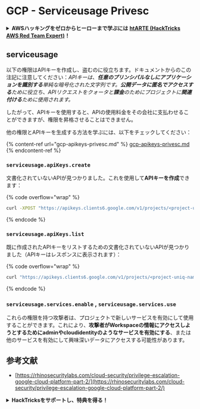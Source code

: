 # GCP - Serviceusage Privesc

<details>

<summary><strong>AWSハッキングをゼロからヒーローまで学ぶには</strong> <a href="https://training.hacktricks.xyz/courses/arte"><strong>htARTE (HackTricks AWS Red Team Expert)</strong></a><strong>！</strong></summary>

HackTricksをサポートする他の方法:

* **HackTricksにあなたの会社を広告したい**、または**HackTricksをPDFでダウンロードしたい**場合は、[**サブスクリプションプラン**](https://github.com/sponsors/carlospolop)をチェックしてください！
* [**公式PEASS & HackTricksグッズ**](https://peass.creator-spring.com)を入手する
* [**The PEASS Family**](https://opensea.io/collection/the-peass-family)を発見し、独占的な[**NFTs**](https://opensea.io/collection/the-peass-family)のコレクションをチェックする
* 💬 [**Discordグループ**](https://discord.gg/hRep4RUj7f)に**参加する**か、[**テレグラムグループ**](https://t.me/peass)に参加するか、**Twitter** 🐦 [**@carlospolopm**](https://twitter.com/carlospolopm)を**フォローする**。
* **HackTricks**の[**GitHubリポジトリ**](https://github.com/carlospolop/hacktricks)と[**HackTricks Cloud**](https://github.com/carlospolop/hacktricks-cloud)にPRを提出して、あなたのハッキングのコツを共有する。

</details>

## serviceusage

以下の権限はAPIキーを作成し、盗むのに役立ちます。ドキュメントからのこの注記に注意してください：_APIキーは、**任意のプリンシパルなしにアプリケーションを識別する**単純な暗号化された文字列です。**公開データに匿名でアクセスする**ために役立ち、APIリクエストをクォータと**課金**のためにプロジェクトに**関連付ける**ために使用されます。_

したがって、APIキーを使用すると、APIの使用料金をその会社に支払わせることができますが、権限を昇格させることはできません。

他の権限とAPIキーを生成する方法を学ぶには、以下をチェックしてください：

{% content-ref url="gcp-apikeys-privesc.md" %}
[gcp-apikeys-privesc.md](gcp-apikeys-privesc.md)
{% endcontent-ref %}

### `serviceusage.apiKeys.create`

文書化されていないAPIが見つかりました。これを使用して**APIキーを作成**できます：

{% code overflow="wrap" %}
```bash
curl -XPOST "https://apikeys.clients6.google.com/v1/projects/<project-uniq-name>/apiKeys?access_token=$(gcloud auth print-access-token)"
```
{% endcode %}

### `serviceusage.apiKeys.list`

既に作成されたAPIキーをリストするための文書化されていないAPIが見つかりました（APIキーはレスポンスに表示されます）：

{% code overflow="wrap" %}
```bash
curl "https://apikeys.clients6.google.com/v1/projects/<project-uniq-name>/apiKeys?access_token=$(gcloud auth print-access-token)"
```
{% endcode %}

### **`serviceusage.services.enable`** , **`serviceusage.services.use`**

これらの権限を持つ攻撃者は、プロジェクトで新しいサービスを有効にして使用することができます。これにより、**攻撃者がWorkspaceの情報にアクセスしようとするためにadminやcloudidentityのようなサービスを有効にする**、または他のサービスを有効にして興味深いデータにアクセスする可能性があります。

## **参考文献**

* [https://rhinosecuritylabs.com/cloud-security/privilege-escalation-google-cloud-platform-part-2/](https://rhinosecuritylabs.com/cloud-security/privilege-escalation-google-cloud-platform-part-2/)

<details>

<summary><strong>HackTricksをサポートし、特典を得る！</strong></summary>

**サイバーセキュリティ会社**で働いていますか？**HackTricksであなたの会社を宣伝**したいですか？または、**PEASSの最新バージョンにアクセスしたり、HackTricksをPDFでダウンロード**したいですか？[**サブスクリプションプラン**](https://github.com/sponsors/carlospolop)をチェックしてください！

[**The PEASS Family**](https://opensea.io/collection/the-peass-family)を発見してください。私たちの独占的な[**NFTs**](https://opensea.io/collection/the-peass-family)のコレクションです。

[**公式のPEASS & HackTricksグッズ**](https://peass.creator-spring.com)を手に入れましょう。

**[**💬**](https://emojipedia.org/speech-balloon/) [**Discordグループ**](https://discord.gg/hRep4RUj7f)や[**テレグラムグループ**](https://t.me/peass)に**参加するか、**Twitter**で私を**フォロー**してください [**🐦**](https://github.com/carlospolop/hacktricks/tree/7af18b62b3bdc423e11444677a6a73d4043511e9/\[https:/emojipedia.org/bird/README.md)[**@carlospolopm**](https://twitter.com/carlospolopm)**。**

**ハッキングのトリックを共有するために、**[**hacktricks githubリポジトリ**](https://github.com/carlospolop/hacktricks)にPRを提出してください。**

**。**

</details>
